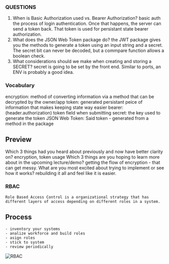 

### QUESTIONS

1. When is Basic Authorization used vs. Bearer Authorization?
    basic auth the process of login authentication. Once that happens, the server can send a token back. That token is used for persistant state bearer authorization.
2. What does the JSON Web Token package do?
    the JWT package gives you the methods to generate a token using an input string and a secret. The secret bit can never be decoded, but a commpare function allows a boolean check.
3. What considerations should we make when creating and storing a SECRET?
    secret is going to be set by the front end. Similar to ports, an ENV is probably a good idea.

### Vocabulary

encryption: method of converting information via a method that can be decrypted by the owner/app
token: generated persistant peice of information that makes keeping state way easier
bearer:  (header.authorization) token field when submitting
secret: the key used to generate the token 
JSON Web Token: Said token - generated from a method in the package

## Preview

Which 3 things had you heard about previously and now have better clarity on?
    encryption, token usage
Which 3 things are you hoping to learn more about in the upcoming lecture/demo?
    getting the flow of encryption - that can get messy. 
What are you most excited about trying to implement or see how it works?
    rebuilding it all and feel like it is easier. 

### RBAC
    Role Based Access Control is a organizational strategy that has different layers of access depending on different roles in a system. 

## Process 
    - inventory your systems
    - analize workforce and build roles
    - asign roles
    - stick to system
    - review periodically

![RBAC]("./assets/Role-based_access_control.jpg")

